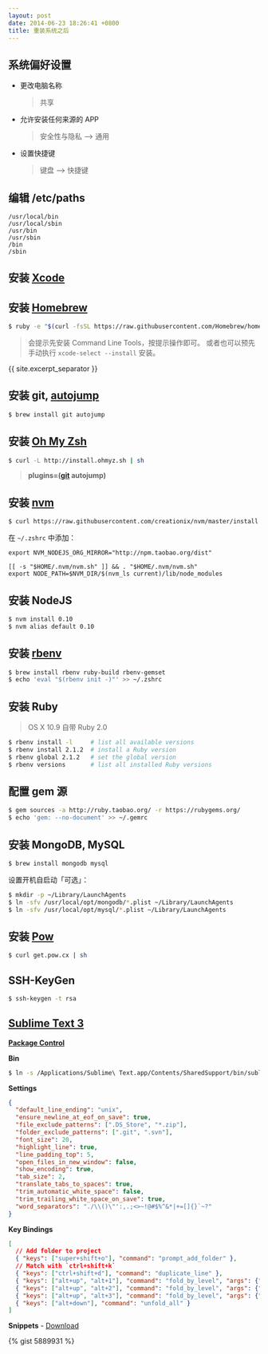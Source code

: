 ```yaml
---
layout: post
date: 2014-06-23 18:26:41 +0800
title: 重装系统之后
---
```


## 系统偏好设置

* 更改电脑名称

  > 共享

* 允许安装任何来源的 APP

  > 安全性与隐私 --&gt; 通用

* 设置快捷键

  > 键盘 --&gt; 快捷键


## 编辑 /etc/paths

```
/usr/local/bin
/usr/local/sbin
/usr/bin
/usr/sbin
/bin
/sbin
```

## 安装 [Xcode][]

## 安装 [Homebrew][]

```sh
$ ruby -e "$(curl -fsSL https://raw.githubusercontent.com/Homebrew/homebrew/go/install)"
```

> 会提示先安装 Command Line Tools，按提示操作即可。
> 或者也可以预先手动执行 `xcode-select --install` 安装。

{{ site.excerpt_separator }}

## 安装 git, [autojump][]

```sh
$ brew install git autojump
```

## 安装 [Oh My Zsh][]

```sh
$ curl -L http://install.ohmyz.sh | sh
```

> __plugins=([git][] autojump)__

<a id="nodejs"></a>

## 安装 [nvm][]

```sh
$ curl https://raw.githubusercontent.com/creationix/nvm/master/install.sh | sh
```

在 `~/.zshrc` 中添加：

```
export NVM_NODEJS_ORG_MIRROR="http://npm.taobao.org/dist"

[[ -s "$HOME/.nvm/nvm.sh" ]] && . "$HOME/.nvm/nvm.sh"
export NODE_PATH=$NVM_DIR/$(nvm_ls current)/lib/node_modules
```

## 安装 NodeJS

```sh
$ nvm install 0.10
$ nvm alias default 0.10
```

## 安装 [rbenv][]

```sh
$ brew install rbenv ruby-build rbenv-gemset
$ echo 'eval "$(rbenv init -)"' >> ~/.zshrc
```

## 安装 Ruby

> OS X 10.9 自带 Ruby 2.0

```sh
$ rbenv install -l     # list all available versions
$ rbenv install 2.1.2  # install a Ruby version
$ rbenv global 2.1.2   # set the global version
$ rbenv versions       # list all installed Ruby versions
```

## 配置 gem 源

```sh
$ gem sources -a http://ruby.taobao.org/ -r https://rubygems.org/
$ echo 'gem: --no-document' >> ~/.gemrc
```

## 安装 MongoDB, MySQL

```sh
$ brew install mongodb mysql
```

设置开机自启动「可选」：

```sh
$ mkdir -p ~/Library/LaunchAgents
$ ln -sfv /usr/local/opt/mongodb/*.plist ~/Library/LaunchAgents
$ ln -sfv /usr/local/opt/mysql/*.plist ~/Library/LaunchAgents
```

## 安装 [Pow][]

```sh
$ curl get.pow.cx | sh
```

## SSH-KeyGen

```sh
$ ssh-keygen -t rsa
```

<a id="sm"></a>

## [Sublime Text 3][]

[__Package Control__][]

__Bin__

```sh
$ ln -s /Applications/Sublime\ Text.app/Contents/SharedSupport/bin/subl /usr/local/bin/sm
```

__Settings__

```json
{
  "default_line_ending": "unix",
  "ensure_newline_at_eof_on_save": true,
  "file_exclude_patterns": [".DS_Store", "*.zip"],
  "folder_exclude_patterns": [".git", ".svn"],
  "font_size": 20,
  "highlight_line": true,
  "line_padding_top": 5,
  "open_files_in_new_window": false,
  "show_encoding": true,
  "tab_size": 2,
  "translate_tabs_to_spaces": true,
  "trim_automatic_white_space": false,
  "trim_trailing_white_space_on_save": true,
  "word_separators": "./\\()\"':,.;<>~!@#$%^&*|+=[]{}`~?"
}
```

__Key Bindings__

```json
[
  // Add folder to project
  { "keys": ["super+shift+o"], "command": "prompt_add_folder" },
  // Match with `ctrl+shift+k`
  { "keys": ["ctrl+shift+d"], "command": "duplicate_line" },
  { "keys": ["alt+up", "alt+1"], "command": "fold_by_level", "args": {"level": 1} },
  { "keys": ["alt+up", "alt+2"], "command": "fold_by_level", "args": {"level": 2} },
  { "keys": ["alt+up", "alt+3"], "command": "fold_by_level", "args": {"level": 3} },
  { "keys": ["alt+down"], "command": "unfold_all" }
]
```

__Snippets__ - [Download][]

{% gist 5889931 %}


[Xcode]: https://developer.apple.com/xcode/
[Homebrew]: http://brew.sh/
[autojump]: https://github.com/joelthelion/autojump
[Oh My Zsh]: http://ohmyz.sh/
[git]: http://jasonm23.github.io/oh-my-git-aliases.html
[rbenv]: https://github.com/sstephenson/rbenv
[nvm]: https://github.com/creationix/nvm
[Pow]: http://pow.cx/
[Sublime Text 3]: http://www.sublimetext.com/3
[__Package Control__]: https://sublime.wbond.net/installation
[Download]: https://gist.github.com/jsw0528/5889931/download
